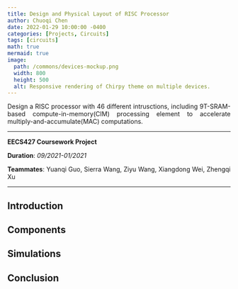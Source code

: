 ```yaml
---
title: Design and Physical Layout of RISC Processor 
author: Chuoqi Chen
date: 2022-01-29 10:00:00 -0400
categories: [Projects, Circuits]
tags: [circuits]
math: true
mermaid: true
image:
  path: /commons/devices-mockup.png
  width: 800
  height: 500
  alt: Responsive rendering of Chirpy theme on multiple devices.
---
```

<style>body {text-align: justify}</style>

Design a RISC processor with 46 different intrusctions, including 9T-SRAM-based compute-in-memory(CIM) processing element to accelerate multiply-and-accumulate(MAC) computations.

---
**EECS427 Coursework Project**         

**Duration**: *09/2021-01/2021*

**Teammates**: Yuanqi Guo, Sierra Wang, Ziyu Wang, Xiangdong Wei, Zhengqi Xu

---

## Introduction

## Components

## Simulations

## Conclusion